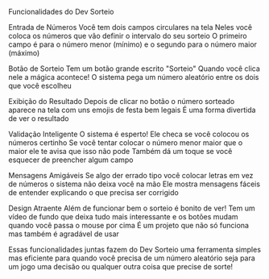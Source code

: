 Funcionalidades do Dev Sorteio

Entrada de Números
Você tem dois campos circulares na tela Neles você coloca os números que vão definir o intervalo do seu sorteio O primeiro campo é para o número menor (mínimo) e o segundo para o número maior (máximo)

Botão de Sorteio
Tem um botão grande escrito "Sorteio" Quando você clica nele a mágica acontece! O sistema pega um número aleatório entre os dois que você escolheu

Exibição do Resultado
Depois de clicar no botão o número sorteado aparece na tela com uns emojis de festa bem legais É uma forma divertida de ver o resultado

Validação Inteligente
O sistema é esperto! Ele checa se você colocou os números certinho Se você tentar colocar o número menor maior que o maior ele te avisa que isso não pode Também dá um toque se você esquecer de preencher algum campo

Mensagens Amigáveis
Se algo der errado tipo você colocar letras em vez de números o sistema não deixa você na mão Ele mostra mensagens fáceis de entender explicando o que precisa ser corrigido

Design Atraente
Além de funcionar bem o sorteio é bonito de ver! Tem um vídeo de fundo que deixa tudo mais interessante e os botões mudam quando você passa o mouse por cima É um projeto que não só funciona mas também é agradável de usar

Essas funcionalidades juntas fazem do Dev Sorteio uma ferramenta simples mas eficiente para quando você precisa de um número aleatório seja para um jogo uma decisão ou qualquer outra coisa que precise de sorte!

